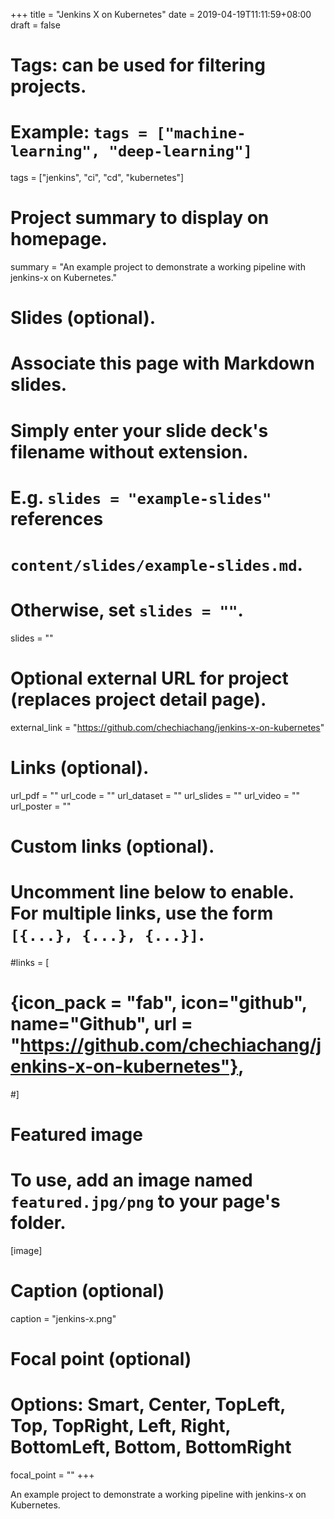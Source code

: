 +++
title = "Jenkins X on Kubernetes"
date = 2019-04-19T11:11:59+08:00
draft = false

# Tags: can be used for filtering projects.
# Example: `tags = ["machine-learning", "deep-learning"]`
tags = ["jenkins", "ci", "cd", "kubernetes"]

# Project summary to display on homepage.
summary = "An example project to demonstrate a working pipeline with jenkins-x on Kubernetes."

# Slides (optional).
#   Associate this page with Markdown slides.
#   Simply enter your slide deck's filename without extension.
#   E.g. `slides = "example-slides"` references 
#   `content/slides/example-slides.md`.
#   Otherwise, set `slides = ""`.
slides = ""

# Optional external URL for project (replaces project detail page).
external_link = "https://github.com/chechiachang/jenkins-x-on-kubernetes"

# Links (optional).
url_pdf = ""
url_code = ""
url_dataset = ""
url_slides = ""
url_video = ""
url_poster = ""

# Custom links (optional).
#   Uncomment line below to enable. For multiple links, use the form `[{...}, {...}, {...}]`.
#links = [
#  {icon_pack = "fab", icon="github", name="Github", url = "https://github.com/chechiachang/jenkins-x-on-kubernetes"},
#]

# Featured image
# To use, add an image named `featured.jpg/png` to your page's folder. 
[image]
  # Caption (optional)
  caption = "jenkins-x.png"

  # Focal point (optional)
  # Options: Smart, Center, TopLeft, Top, TopRight, Left, Right, BottomLeft, Bottom, BottomRight
  focal_point = ""
+++

An example project to demonstrate a working pipeline with jenkins-x on Kubernetes.
